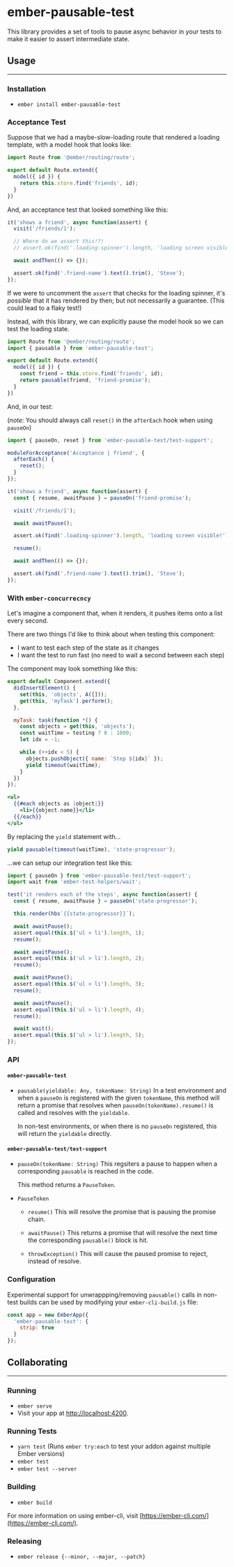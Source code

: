 # ember-pausable-test

This library provides a set of tools to pause async behavior in your tests to make it easier to assert intermediate state.

## Usage
--------

### Installation

* `ember install ember-pausable-test`

### Acceptance Test

Suppose that we had a maybe-slow-loading route that rendered a loading template, with a model hook that looks like:

```js
import Route from '@ember/routing/route';

export default Route.extend({
  model({ id }) {
    return this.store.find('friends', id);
  }
})
```

And, an acceptance test that looked something like this:

```js
it('shows a friend', async function(assert) {
  visit('/friends/1');

  // Where do we assert this!?!
  // assert.ok(find('.loading-spinner').length, 'loading screen visible!');

  await andThen(() => {});

  assert.ok(find('.friend-name').text().trim(), 'Steve');
});
```

If we were to uncomment the `assert` that checks for the loading spinner, it's _possible_ that it has rendered by then; but not necessarily a guarantee. (This could lead to a flaky test!)

Instead, with this library, we can explicitly pause the model hook so we can test the loading state.

```js
import Route from '@ember/routing/route';
import { pausable } from 'ember-pausable-test';

export default Route.extend({
  model({ id }) {
    const friend = this.store.find('friends', id);
    return pausable(friend, 'friend-promise');
  }
})
```

And, in our test:

(_note:_ You should always call `reset()` in the `afterEach` hook when using `pauseOn`)

```js
import { pauseOn, reset } from 'ember-pausable-test/test-support';

moduleForAcceptance('Acceptance | friend', {
  afterEach() {
    reset();
  }
});

it('shows a friend', async function(assert) {
  const { resume, awaitPause } = pauseOn('friend-promise');

  visit('/friends/1');

  await awaitPause();

  assert.ok(find('.loading-spinner').length, 'loading screen visible!');

  resume();

  await andThen(() => {});

  assert.ok(find('.friend-name').text().trim(), 'Steve');
});
```

### With `ember-concurrecncy`

Let's imagine a component that, when it renders, it pushes items onto a list every second.

There are two things I'd like to think about when testing this component:

- I want to test each step of the state as it changes
- I want the test to run fast (no need to wait a second between each step)

The component may look something like this:

```js
export default Component.extend({
  didInsertElement() {
    set(this, 'objects', A([]));
    get(this, 'myTask').perform();
  },

  myTask: task(function *() {
    const objects = get(this, 'objects');
    const waitTime = testing ? 0 : 1000;
    let idx = -1;

    while (++idx < 5) {
      objects.pushObject({ name: `Step ${idx}` });
      yield timeout(waitTime);
    }
  })
});
```

```hbs
<ul>
  {{#each objects as |object|}}
    <li>{{object.name}}</li>
  {{/each}}
</ul>
```

By replacing the `yield` statement with...

```js
yield pausable(timeout(waitTime), 'state-progressor');
```

...we can setup our integration test like this:

```js
import { pauseOn } from 'ember-pausable-test/test-support';
import wait from 'ember-test-helpers/wait';

test('it renders each of the steps', async function(assert) {
  const { resume, awaitPause } = pauseOn('state-progressor');

  this.render(hbs`{{state-progressor}}`);

  await awaitPause();
  assert.equal(this.$('ul > li').length, 1);
  resume();

  await awaitPause();
  assert.equal(this.$('ul > li').length, 2);
  resume();

  await awaitPause();
  assert.equal(this.$('ul > li').length, 3);
  resume();

  await awaitPause();
  assert.equal(this.$('ul > li').length, 4);
  resume();

  await wait();
  assert.equal(this.$('ul > li').length, 5);
});
```

### API

#### `ember-pausable-test`

- `pausable(yieldable: Any, tokenName: String)`
  In a test environment and when a `pauseOn` is registered with the given `tokenName`, this method will return a promise that resolves
  when `pauseOn(tokenName).resume()` is called and resolves with the `yieldable`.

  In non-test environments, or when there is no `pauseOn` registered, this will return the `yieldable` directly.

#### `ember-pausable-test/test-support`

- `pauseOn(tokenName: String)`
  This regsiters a pause to happen when a corresponding `pausable` is reached in the code.

  This method returns a `PauseToken`.

- `PauseToken`
  - `resume()`
    This will resolve the promise that is pausing the promise chain.

  - `awaitPause()`
    This returns a promise that will resolve the next time the corresponding `pausable()` block is hit.

  - `throwException()`
    This will cause the paused promise to reject, instead of resolve.

### Configuration

Experimental support for unwrappping/removing `pausable()` calls in non-test builds can be used by modifying your `ember-cli-build.js` file:

```js
const app = new EmberApp({
  'ember-pausable-test': {
    strip: true
  }
});
```

## Collaborating
--------

### Running

* `ember serve`
* Visit your app at [http://localhost:4200](http://localhost:4200).

### Running Tests

* `yarn test` (Runs `ember try:each` to test your addon against multiple Ember versions)
* `ember test`
* `ember test --server`

### Building

* `ember build`

For more information on using ember-cli, visit [https://ember-cli.com/](https://ember-cli.com/).

### Releasing

* `ember release {--minor, --major, --patch}`
